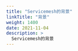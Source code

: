 ```yaml
---
title: "Servicemesh的背景"
linkTitle: "背景"
weight: 1400
date: 2021-11-04
description: >
  Servicemesh的背景
---
```


